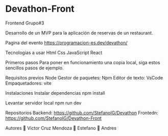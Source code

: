 # Devathon-Front
Frontend Grupo#3

Desarrollo de un MVP para la aplicación de reservas de un restaurant.

Pagina del evento 
https://programacion-es.dev/devathon/

Tecnologias a usar
Html
Css
JavaScript
React

Primeros pasos
Para poner en funcionamiento una copia local, siga estos sencillos pasos de ejemplo.

Requisitos previos
Node 
Gestor de paquetes: Npm
Editor de texto:    VsCode
Empaquetadores:     vite

Instalaciones
Instalar dependencias
npm install

Levantar servidor local
npm run dev

Repositorios
Backend:  https://github.com/StefanoIG/Devathon
Frontedn: https://github.com/StefanoIG/Devathon-Front

Autores
👤 Victor Cruz Mendoza
👤 Estefano
👤 Andres

